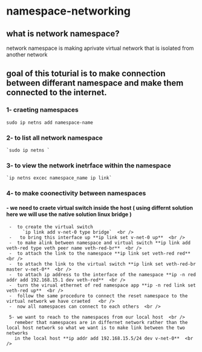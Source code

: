 # namespace-networking
## what is network namespace?
network namespace is making aprivate virtual network that is isolated from another network 
## goal of this toturial is to make connection between differant namespace and make them connected to the internet.
### 1- craeting namespaces <br />
   `sudo ip netns add namespace-name`

### 2- to list all network namespace  <br />
    `sudo ip netns `  

### 3- to view the network inetrface within the namespace  <br />
    `ip netns excec namespace_name ip link` 

### 4- to make coonectivity between namespaces
  #### - we need to craete virtual switch inside the host ( using differnt solution here we will use the native solution linux bridge )
     -  to create the virtual switch
          `ip link add v-net-0 type bridge`  <br />
     -   to bring this interface up **ip link set v-net-0 up**  <br />
     -  to make alink between namespace and virtual switch **ip link add veth-red type veth peer name veth-red-br**  <br />
     -  to attach the link to the namespace **ip link set veth-red red**  <br />
     -  to attach the link to the virtual switch **ip link set veth-red-br master v-net-0**  <br />
     -  to attach ip address to the interface of the namespace **ip -n red addr add 192.168.15.1 dev veth-red**  <br />
     -  turn the virual ethernet of red namespace app **ip -n red link set veth-red up**  <br />
     -  follow the same procedure to connect the reset namespace to the virtual network we have craeted   <br />
     -  now all namespaces can connect to each others  <br />

     5- we want to reach to the namespaces from our local host  <br />
       remeber that namespaces are in differnet network rather than the local host network so what we want is to make link between the two networks
       in the local host **ip addr add 192.168.15.5/24 dev v-net-0**  <br />
     

